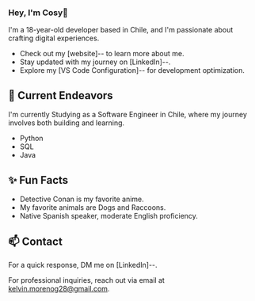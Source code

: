 ### Hey, I'm Cosy👋
  
I'm a 18-year-old developer based in Chile, and I'm passionate about crafting digital experiences. 

- Check out my [website]-- to learn more about me.
- Stay updated with my journey on [LinkedIn]--.
- Explore my [VS Code Configuration]-- for development optimization.

## 🔭 Current Endeavors 

I'm currently Studying as a Software Engineer in Chile, where my journey involves both building and learning.

- Python
- SQL
- Java

## ✨ Fun Facts 

- Detective Conan is my favorite anime.
- My favorite animals are Dogs and Raccoons.
- Native Spanish speaker, moderate English proficiency.

## 📫 Contact

 For a quick response, DM me on [LinkedIn]--. 
 
 For professional inquiries, reach out via email at [kelvin.morenog28@gmail.com](mailto:kelvin.morenog28@gmail.com). 
